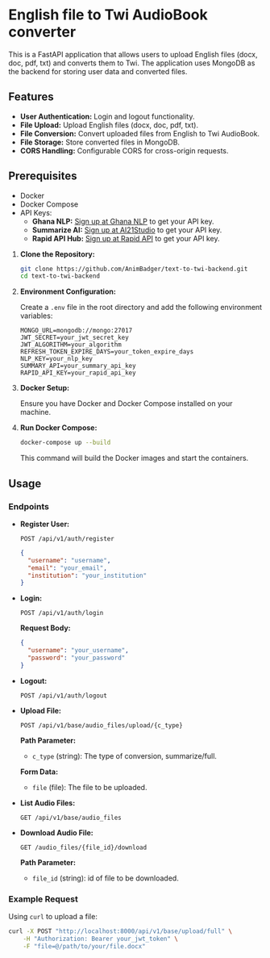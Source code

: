# English file to Twi AudioBook converter

This is a FastAPI application that allows users to upload English files (docx, doc, pdf, txt) and converts them to Twi. The application uses MongoDB as the backend for storing user data and converted files.


## Features

- **User Authentication:** Login and logout functionality.
- **File Upload:** Upload English files (docx, doc, pdf, txt).
- **File Conversion:** Convert uploaded files from English to Twi AudioBook.
- **File Storage:** Store converted files in MongoDB.
- **CORS Handling:** Configurable CORS for cross-origin requests.


## Prerequisites

- Docker
- Docker Compose
- API Keys:
  - **Ghana NLP:** [Sign up at Ghana NLP](https://translation.ghananlp.org/apis) to get your API key.
  - **Summarize AI:** [Sign up at AI21Studio](https://studio.ai21.com/account/api-key?source=docs) to get your API key.
  - **Rapid API Hub:** [Sign up at Rapid API](https://rapidapi.com/hub) to get your API key.

1. **Clone the Repository:**

    ```bash
    git clone https://github.com/AnimBadger/text-to-twi-backend.git
    cd text-to-twi-backend
    ```
   
2. **Environment Configuration:**

    Create a `.env` file in the root directory and add the following environment variables:

    ```env
    MONGO_URL=mongodb://mongo:27017
    JWT_SECRET=your_jwt_secret_key
    JWT_ALGORITHM=your_algorithm
    REFRESH_TOKEN_EXPIRE_DAYS=your_token_expire_days
    NLP_KEY=your_nlp_key
    SUMMARY_API=your_summary_api_key
    RAPID_API_KEY=your_rapid_api_key
    ```
   
3. **Docker Setup:**

    Ensure you have Docker and Docker Compose installed on your machine.

4. **Run Docker Compose:**

    ```bash
    docker-compose up --build
    ```

    This command will build the Docker images and start the containers.

## Usage

### Endpoints

- **Register User:**
    ```http
    POST /api/v1/auth/register
    ```
    ```json
    {
      "username": "username",
      "email": "your_email",
      "institution": "your_institution"
    }
    ```

- **Login:**

    ```http
    POST /api/v1/auth/login
    ```

    **Request Body:**

    ```json
    {
      "username": "your_username",
      "password": "your_password"
    }
    ```

- **Logout:**

    ```http
    POST /api/v1/auth/logout
    ```

- **Upload File:**

    ```http
    POST /api/v1/base/audio_files/upload/{c_type}
    ```

    **Path Parameter:**

    - `c_type` (string): The type of conversion, summarize/full.

    **Form Data:**

    - `file` (file): The file to be uploaded.

- **List Audio Files:**

    ```http
    GET /api/v1/base/audio_files
    ```

- **Download Audio File:**

    ```http
    GET /audio_files/{file_id}/download
    ```
  **Path Parameter:**

  - `file_id` (string): id of file to be downloaded.
        

### Example Request

Using `curl` to upload a file:

```bash
curl -X POST "http://localhost:8000/api/v1/base/upload/full" \
    -H "Authorization: Bearer your_jwt_token" \
    -F "file=@/path/to/your/file.docx"
```

